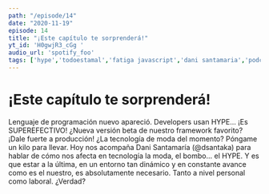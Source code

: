 ```yaml
---
path: "/episode/14"
date: "2020-11-19"
episode: 14
title: "¡Este capítulo te sorprenderá!"
yt_id: 'H0gwjR3_cGg '
audio_url: 'spotify_foo'
tags: ['hype','todoestamal','fatiga javascript','dani santamaria','podcast']
---
```

# ¡Este capítulo te sorprenderá!

Lenguaje de programación nuevo apareció. Developers usan HYPE... ¡Es SUPEREFECTIVO!
¿Nueva versión beta de nuestro framework favorito? ¡Dale fuerte a producción!
¿La tecnología de moda del momento? Póngame un kilo para llevar.
Hoy nos acompaña Dani Santamaría (@dsantaka) para hablar de cómo nos afecta en tecnología la moda, el bombo... el HYPE.
Y es que estar a la última, en un entorno tan dinámico y en constante avance como es el nuestro, es absolutamente necesario.
Tanto a nivel personal como laboral.
¿Verdad?

